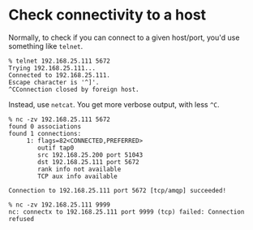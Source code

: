 # Check connectivity to a host

Normally, to check if you can connect to a given host/port, you'd use something like `telnet`.

```
% telnet 192.168.25.111 5672
Trying 192.168.25.111...
Connected to 192.168.25.111.
Escape character is '^]'.
^CConnection closed by foreign host.
```

Instead, use `netcat`. You get more verbose output, with less `^C`.

```
% nc -zv 192.168.25.111 5672
found 0 associations
found 1 connections:
     1: flags=82<CONNECTED,PREFERRED>
        outif tap0
        src 192.168.25.200 port 51043
        dst 192.168.25.111 port 5672
        rank info not available
        TCP aux info available

Connection to 192.168.25.111 port 5672 [tcp/amqp] succeeded!
```

```
% nc -zv 192.168.25.111 9999
nc: connectx to 192.168.25.111 port 9999 (tcp) failed: Connection refused
```

